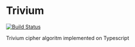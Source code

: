 # Trivium

[![Build Status](https://travis-ci.com/mnmallea/trivium-typescript.svg?branch=master)](https://travis-ci.com/mnmallea/trivium-typescript)

Trivium cipher algoritm implemented on Typescript
